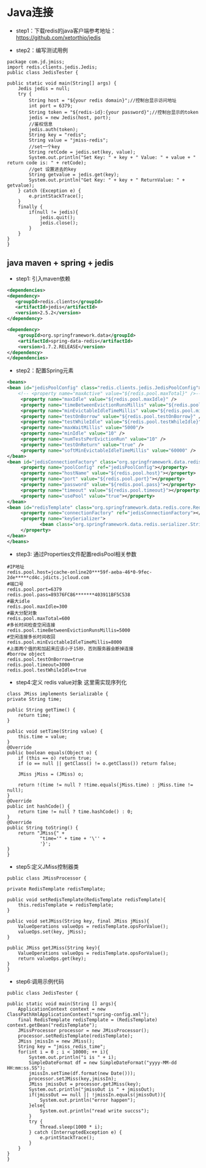 # Java连接
- step1：下载redis的java客户端参考地址：<a href="https://github.com/xetorthio/jedis">https://github.com/xetorthio/jedis</a> </p>

- step2：编写测试用例

<pre><code>package com.jd.jmiss;
import redis.clients.jedis.Jedis;
public class JedisTester {

public static void main(String[] args) {
    Jedis jedis = null;
    try {
        String host = "${your redis domain}";//控制台显示访问地址
        int port = 6379;
        String token = "${redis-id}:{your password}";//控制台显示的token
        jedis = new Jedis(host, port);
        //鉴权信息
        jedis.auth(token);
        String key = "redis";
        String value = "jmiss-redis";
        //set一个key
        String retCode = jedis.set(key, value);
        System.out.println("Set Key: " + key + " Value: " + value + "  return code is: " + retCode);
        //get 设置进去的key
        String getvalue = jedis.get(key);
        System.out.println("Get Key: " + key + " ReturnValue: " + getvalue);
    } catch (Exception e) {
        e.printStackTrace();
    }
    finally {
        if(null != jedis){
            jedis.quit();
            jedis.close();
        }
    }
}
}</code></pre>

## java maven + spring + jedis

- step1: 引入maven依赖

```xml
<dependencies>
<dependency>
   <groupId>redis.clients</groupId>
   <artifactId>jedis</artifactId>
   <version>2.5.2</version>
</dependency>

<dependency>
    <groupId>org.springframework.data</groupId>
    <artifactId>spring-data-redis</artifactId>
    <version>1.7.2.RELEASE</version>
</dependency>
</dependencies>

```

- step2：配置Spring元素

```xml
<beans>
<bean id="jedisPoolConfig" class="redis.clients.jedis.JedisPoolConfig">
    <!-- <property name="maxActive" value="${redis.pool.maxTotal}" />-->
     <property name="maxIdle" value="${redis.pool.maxIdle}" />
     <property name="timeBetweenEvictionRunsMillis" value="${redis.pool.timeBetweenEvictionRunsMillis}" />
     <property name="minEvictableIdleTimeMillis" value="${redis.pool.minEvictableIdleTimeMillis}" />
     <property name="testOnBorrow" value="${redis.pool.testOnBorrow}" />
     <property name="testWhileIdle" value="${redis.pool.testWhileIdle}" />
     <property name="maxWaitMillis" value="5000"/>
     <property name="minIdle" value="10" />
     <property name="numTestsPerEvictionRun" value="10" />
     <property name="testOnReturn" value="true" />
     <property name="softMinEvictableIdleTimeMillis" value="60000" />
</bean>
<bean id="jedisConnectionFactory" class="org.springframework.data.redis.connection.jedis.JedisConnectionFactory" destroy-method="destroy">
     <property name="poolConfig" ref="jedisPoolConfig"></property>
     <property name="hostName" value="${redis.pool.host}"></property>
     <property name="port" value="${redis.pool.port}"></property>
     <property name="password" value="${redis.pool.pass}"></property>
     <property name="timeout" value="${redis.pool.timeout}"></property>
     <property name="usePool" value="true"></property>
</bean>
<bean id="redisTemplate" class="org.springframework.data.redis.core.RedisTemplate">
     <property name="connectionFactory" ref="jedisConnectionFactory"></property>
     <property name="keySerializer">
            <bean class="org.springframework.data.redis.serializer.StringRedisSerializer"/>
     </property>
</bean>
</beans>
```

- step3: 通过Properties文件配置redisPool相关参数

<pre><code>#IP地址
redis.pool.host=jcache-online20***59f-aeba-46*0-9fec-2de*****cd4c.jdicts.jcloud.com
#端口号
redis.pool.port=6379
redis.pool.pass=89376FC86*******403911BF5C538
#最大idle
redis.pool.maxIdle=300
#最大分配对象
redis.pool.maxTotal=600
#多长时间检查空闲连接
redis.pool.timeBetweenEvictionRunsMillis=5000
#空闲连接多长时间收回
redis.pool.minEvictableIdleTimeMillis=8000
#上面两个值的和加起来应该小于15秒，否则服务器会断掉连接
#borrow object
redis.pool.testOnBorrow=true
redis.pool.timeout=3000
redis.pool.testWhileIdle=true</code></pre>

- step4:定义 redis value对象 这里需实现序列化

<pre><code>class JMiss implements Serializable {
private String time;

public String getTime() {
    return time;
}

public void setTime(String value) {
    this.time = value;
}
@Override
public boolean equals(Object o) {
    if (this == o) return true;
    if (o == null || getClass() != o.getClass()) return false;

    JMiss jMiss = (JMiss) o;

    return !(time != null ? !time.equals(jMiss.time) : jMiss.time != null);
}
@Override
public int hashCode() {
    return time != null ? time.hashCode() : 0;
}
@Override
public String toString() {
    return "JMiss{" +
            "time='" + time + '\'' +
            '}';
}
}</code></pre>

- step5:定义JMiss控制器类

<pre><code>public class JMissProcessor {

private RedisTemplate<String, JMiss> redisTemplate;

public void setRedisTemplate(RedisTemplate<String, JMiss> redisTemplate){
    this.redisTemplate = redisTemplate;
}

public void setJMiss(String key, final JMiss jMiss){
    ValueOperations<String, JMiss> valueOps = redisTemplate.opsForValue();
    valueOps.set(key, jMiss);
}

public JMiss getJMiss(String key){
    ValueOperations<String, JMiss> valueOps = redisTemplate.opsForValue();
    return valueOps.get(key);
}
}</code></pre>

- step6:调用示例代码

<pre><code>public class JedisTester {

public static void main(String [] args){
    ApplicationContext context = new ClassPathXmlApplicationContext("spring-config.xml");
    final RedisTemplate<String, JMiss> redisTemplate = (RedisTemplate<String, JMiss>) context.getBean("redisTemplate");
    JMissProcessor processor = new JMissProcessor();
    processor.setRedisTemplate(redisTemplate);
    JMiss jmissIn = new JMiss();
    String key = "jmiss_redis_time";
    for(int i = 0 ; i < 10000; ++ i){
        System.out.println("i is " + i);
        SimpleDateFormat df = new SimpleDateFormat("yyyy-MM-dd HH:mm:ss.SS");
        jmissIn.setTime(df.format(new Date()));
        processor.setJMiss(key,jmissIn);
        JMiss jmissOut = processor.getJMiss(key);
        System.out.println("jmissOut is " + jmissOut);
        if(jmissOut == null || !jmissIn.equals(jmissOut)){
            System.out.println("error happen");
        }else{
            System.out.println("read write succss");
        }
        try {
            Thread.sleep(1000 * i);
        } catch (InterruptedException e) {
            e.printStackTrace();
        }
    }
}
}</code></pre>
